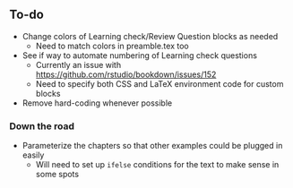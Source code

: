 ## To-do

- Change colors of Learning check/Review Question blocks as needed
    + Need to match colors in preamble.tex too
- See if way to automate numbering of Learning check questions
    + Currently an issue with https://github.com/rstudio/bookdown/issues/152
    + Need to specify both CSS and LaTeX environment code for custom blocks
- Remove hard-coding whenever possible

### Down the road

- Parameterize the chapters so that other examples could be plugged in easily
   + Will need to set up `ifelse` conditions for the text to make sense in some spots
